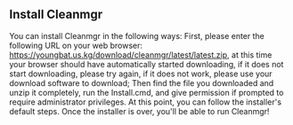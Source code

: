 ## Install Cleanmgr
You can install Cleanmgr in the following ways: 
First, please enter the following URL on your web browser: https://youngbat.us.kg/download/cleanmgr/latest/latest.zip, 
at this time your browser should have automatically started downloading, if it does not start downloading, please try again, if it does not work, please use your download software to download;
Then find the file you downloaded and unzip it completely, run the Install.cmd, and give permission if prompted to require administrator privileges.
At this point, you can follow the installer's default steps. 
Once the installer is over, you'll be able to run Cleanmgr!
